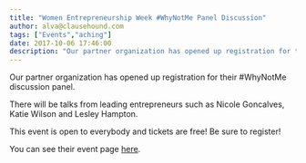 ```yaml
---
title: "Women Entrepreneurship Week #WhyNotMe Panel Discussion"
author: alva@clausehound.com
tags: ["Events","aching"]
date: 2017-10-06 17:46:00
description: "Our partner organization has opened up registration for their #WhyNotMe discussion panel."
---
```




Our partner organization has opened up registration for their #WhyNotMe discussion panel.

There will be talks from leading entrepreneurs such as Nicole Goncalves, Katie Wilson and Lesley Hampton.

This event is open to everybody and tickets are free! Be sure to register!

You can see their event page [here](http://startgbc.com/event/women-whynotme-discussion-panel/).
